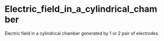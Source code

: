 # Electric_field_in_a_cylindrical_chamber
Electric field in a cylindrical chamber generated by 1 or 2 pair of electrodes.
